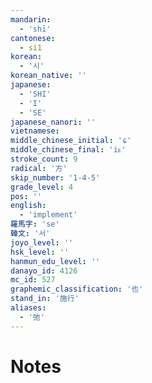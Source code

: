 ```yaml
---
mandarin:
  - 'shī'
cantonese:
  - si1
korean:
  - '시'
korean_native: ''
japanese:
  - 'SHI'
  - 'I'
  - 'SE'
japanese_nanori: ''
vietnamese:
middle_chinese_initial: 'ɕ'
middle_chinese_final: 'iᴇ'
stroke_count: 9
radical: '方'
skip_number: '1-4-5'
grade_level: 4
pos: ''
english:
  - 'implement'
羅馬字: 'se'
韓文: '서'
joyo_level: ''
hsk_level: ''
hanmun_edu_level: ''
danayo_id: 4126
mc_id: 527
graphemic_classification: '也'
stand_in: '施行'
aliases:
  - '弛'
---
```


# Notes
